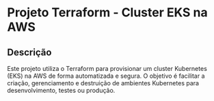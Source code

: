 # Projeto Terraform - Cluster EKS na AWS

## Descrição

Este projeto utiliza o Terraform para provisionar um cluster Kubernetes (EKS) na AWS de forma automatizada e segura. O objetivo é facilitar a criação, gerenciamento e destruição de ambientes Kubernetes para desenvolvimento, testes ou produção.

